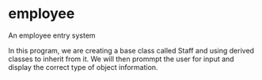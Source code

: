 # employee
An employee entry system

In this program, we are creating a base class called Staff and using derived classes to inherit from it.
We will then prommpt the user for input and display the correct type of object information.
